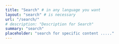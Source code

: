```yaml
---
title: "Search" # in any language you want
layout: "search" # is necessary
url: "/search/"
# description: "Description for Search"
summary: "search"
placeholder: "search for specific content ....."
---
```

